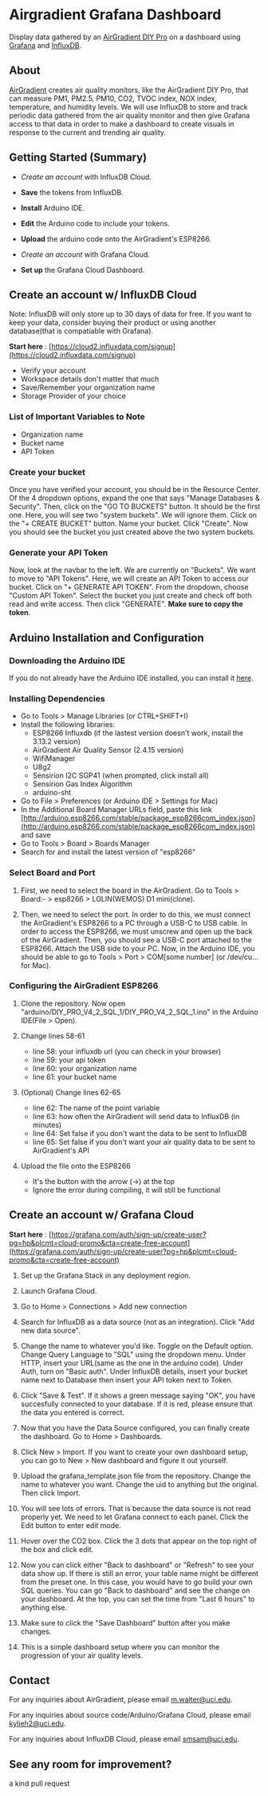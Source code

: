 # Airgradient Grafana Dashboard
Display data gathered by an [AirGradient DIY Pro](https://www.airgradient.com/documentation/diy-pro-presoldered-v42/) on a dashboard using [Grafana](https://grafana.com/) and [InfluxDB](https://www.influxdata.com).

## About
[AirGradient](https://www.airgradient.com/) creates air quality monitors, like the AirGradient DIY Pro, that can measure PM1, PM2.5, PM10, CO2, TVOC index, NOX index, temperature, and humidity levels. We will use InfluxDB to store and track periodic data gathered from the air quality monitor and then give Grafana access to that data in order to make a dashboard to create visuals in response to the current and trending air quality.


## Getting Started (Summary)
- *Create an account* with InfluxDB Cloud.
- **Save** the tokens from InfluxDB.

- **Install** Arduino IDE.
- **Edit** the Arduino code to include your tokens.
- **Upload** the arduino code onto the AirGradient's ESP8266.

- *Create an account* with Grafana Cloud.
- **Set up** the Grafana Cloud Dashboard.

## Create an account w/ InfluxDB Cloud
Note: InfluxDB will only store up to 30 days of data for free. If you want to keep your data, consider buying their product or using another database(that is compatiable with Grafana).


**Start here** : [https://cloud2.influxdata.com/signup](https://cloud2.influxdata.com/signup)
- Verify your account
- Workspace details don't matter that much
- Save/Remember your organization name
- Storage Provider of your choice

### List of Important Variables to Note
- Organization name
- Bucket name
- API Token

### Create your bucket
Once you have verified your account, you should be in the Resource Center. Of the 4 dropdown options, expand the one that says "Manage Databases & Security". Then, click on the "GO TO BUCKETS" button. It should be the first one. Here, you will see two "system buckets". We will ignore them. Click on the "+ CREATE BUCKET" button. Name your bucket. Click "Create". Now you should see the bucket you just created above the two system buckets.

### Generate your API Token
Now, look at the navbar to the left. We are currently on "Buckets". We want to move to "API Tokens". Here, we will create an API Token to access our bucket. Click on "+ GENERATE API TOKEN". From the dropdown, choose "Custom API Token". Select the bucket you just create and check off both read and write access. Then click "GENERATE". **Make sure to copy the token**.



## Arduino Installation and Configuration

### Downloading the Arduino IDE
If you do not already have the Arduino IDE installed, you can install it [here](https://www.arduino.cc/en/software).

### Installing Dependencies
- Go to Tools > Manage Libraries (or CTRL+SHIFT+I)
- Install the following libraries:
    - ESP8266 Influxdb (if the lastest version doesn't work, install the 3.13.2 version)
    - AirGradient Air Quality Sensor (2.4.15 version)
    - WifiManager
    - U8g2
    - Sensirion I2C SGP41 (when prompted, click install all)
    - Sensirion Gas Index Algorithm
    - arduino-sht
- Go to File > Preferences (or Arduino IDE > Settings for Mac)
- In the Additional Board Manager URLs field, paste this link [http://arduino.esp8266.com/stable/package_esp8266com_index.json](http://arduino.esp8266.com/stable/package_esp8266com_index.json) and save
- Go to Tools > Board > Boards Manager
- Search for and install the latest version of "esp8266"

### Select Board and Port
1. First, we need to select the board in the AirGradient. Go to Tools > Board:- > esp8266 > LOLIN(WEMOS) D1 mini(clone).

2. Then, we need to select the port. In order to do this, we must connect the AirGradient's ESP8266 to a PC through a USB-C to USB cable. In order to access the ESP8266, we must unscrew and open up the back of the AirGradient. Then, you should see a USB-C port attached to the ESP8266. Attach the USB side to your PC. Now, in the Arduino IDE, you should be able to go to Tools > Port > COM[some number] (or /dev/cu... for Mac).

### Configuring the AirGradient ESP8266
1. Clone the repository. Now open "arduino/DIY_PRO_V4_2_SQL_1/DIY_PRO_V4_2_SQL_1.ino" in the Arduino IDE(File > Open).

2. Change lines 58-61
   - line 58: your influxdb url (you can check in your browser)
   - line 59: your api token
   - line 60: your organization name
   - line 61: your bucket name

3. (Optional) Change lines 62-65
   - line 62: The name of the point variable
   - line 63: how often the AirGradient will send data to InfluxDB (in minutes)
   - line 64: Set false if you don't want the data to be sent to InfluxDB
   - line 65: Set false if you don't want your air quality data to be sent to AirGradient's API

4. Upload the file onto the ESP8266
   - It's the button with the arrow (->) at the top
   - Ignore the error during compiling, it will still be functional


## Create an account w/ Grafana Cloud
**Start here** : [https://grafana.com/auth/sign-up/create-user?pg=hp&plcmt=cloud-promo&cta=create-free-account](https://grafana.com/auth/sign-up/create-user?pg=hp&plcmt=cloud-promo&cta=create-free-account)

1. Set up the Grafana Stack in any deployment region.

2. Launch Grafana Cloud.

3. Go to Home > Connections > Add new connection

4. Search for InfluxDB as a data source (not as an integration). Click "Add new data source".

5. Change the name to whatever you'd like. Toggle on the Default option. Change Query Language to "SQL" using the dropdown menu. Under HTTP, insert your URL(same as the one in the arduino code). Under Auth, turn on "Basic auth". Under InfluxDB details, insert your bucket name next to Database then insert your API token next to Token.

6. Click "Save & Test". If it shows a green message saying "OK", you have succesfully connected to your database. If it is red, please ensure that the data you entered is correct.

7. Now that you have the Data Source configured, you can finally create the dashboard. Go to Home > Dashboards.

8. Click New > Import. If you want to create your own dashboard setup, you can go to New > New dashboard and figure it out yourself.

9. Upload the grafana_template.json file from the repository. Change the name to whatever you want. Change the uid to anything but the original. Then click Import.

10. You will see lots of errors. That is because the data source is not read properly yet. We need to let Grafana connect to each panel. Click the Edit button to enter edit mode. 

11. Hover over the CO2 box. Click the 3 dots that appear on the top right of the box and click edit.

12. Now you can click either "Back to dashboard" or "Refresh" to see your data show up. If there is still an error, your table name might be different from the preset one. In this case, you would have to go build your own SQL queries. You can go "Back to dashboard" and see the change on your dashboard. At the top, you can set the time from "Last 6 hours" to anything else.

13. Make sure to click the "Save Dashboard" button after you make changes.

14. This is a simple dashboard setup where you can monitor the progression of your air quality levels.


## Contact
For any inquiries about AirGradient, please email m.walter@uci.edu.

For any inquiries about source code/Arduino/Grafana Cloud, please email kylieh2@uci.edu.

For any inquiries about InfluxDB Cloud, please email smsam@uci.edu.


## See any room for improvement?
a kind pull request

